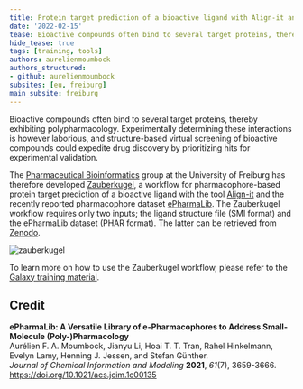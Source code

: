 ```yaml
---
title: Protein target prediction of a bioactive ligand with Align-it and ePharmaLib
date: '2022-02-15'
tease: Bioactive compounds often bind to several target proteins, thereby exhibiting polypharmacology.
hide_tease: true
tags: [training, tools]
authors: aurelienmoumbock
authors_structured:
- github: aurelienmoumbock
subsites: [eu, freiburg]
main_subsite: freiburg
---
```



Bioactive compounds often bind to several target proteins, thereby exhibiting polypharmacology. Experimentally determining these interactions is however laborious, and structure-based virtual screening of bioactive compounds could expedite drug discovery by prioritizing hits for experimental validation. 

The [Pharmaceutical Bioinformatics](http://www.pharmbioinf.uni-freiburg.de/) group at the University of Freiburg has therefore developed [Zauberkugel](https://usegalaxy.eu/u/aurelien_moumbock/w/zauberkugel), a workflow for pharmacophore-based protein target prediction of a bioactive ligand with the tool [Align-it](https://doi.org/10.1016/j.jmgm.2008.04.003) and the recently reported pharmacophore dataset [ePharmaLib](https://doi.org/10.1021/acs.jcim.1c00135). The Zauberkugel workflow requires only two inputs; the ligand structure file (SMI format) and the ePharmaLib dataset (PHAR format). The latter can be retrieved from [Zenodo](https://zenodo.org/record/6055897).

![zauberkugel](/assets/media/2022-02-10-zauberkugel.png)

To learn more on how to use the Zauberkugel workflow, please refer to the [Galaxy training material](https://training.galaxyproject.org/training-material/topics/computational-chemistry/tutorials/zauberkugel/tutorial.html).


## Credit

**ePharmaLib: A Versatile Library of e-Pharmacophores to Address Small-Molecule (Poly-)Pharmacology**\
Aurélien F. A. Moumbock, Jianyu Li, Hoai T. T. Tran, Rahel Hinkelmann, Evelyn Lamy, Henning J. Jessen, and Stefan Günther.\
*Journal of Chemical Information and Modeling* **2021**, *61*(7), 3659-3666.\
https://doi.org/10.1021/acs.jcim.1c00135

